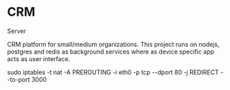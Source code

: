 # CRM
Server

CRM platform for small/medium organizations. This project runs on nodejs, postgres and redis as background services where as device specific app acts as user interface.

sudo iptables -t nat -A PREROUTING -i eth0 -p tcp --dport 80 -j REDIRECT --to-port 3000